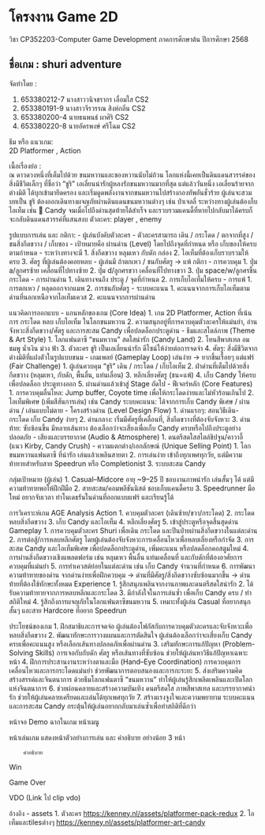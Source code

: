 # โครงงาน Game 2D

วิชา CP352203-Computer Game Development   ภาคการศึกษาต้น ปีการศึกษา 2568

## ชื่อเกม :  shuri adventure

จัดทำโดย : 

1. 653380212-7	นางสาววนิจชรากร เลื่อมใส	CS2 
2. 653380191-9	นางสาวจีรวรรณ สิงห์กลิ่น	  	CS2
3. 653380200-4	นายธนพนธ์ ผาศิริ        	CS2
4. 653380220-8	นายอัครพงษ์ ศรีโฉม	    CS2


ธีม หรือ แนวเกม:  
		2D Platformer ,
  		Action

เนื้อเรื่องย่อ :  
	ณ ดาวดวงหนึ่งที่เต็มไปด้วย ขนมหวานและของหวานนับไม่ถ้วน โลกแห่งนี้เคยเป็นดินแดนสวรรค์ของสิ่งมีชีวิตเล็กๆ ที่ชื่อว่า “ชูริ” เอเลี่ยนน่ารักผู้หลงรักขนมหวานมากที่สุด แต่แล้ววันหนึ่ง เอเลี่ยนร้ายจากต่างมิติ ได้บุกเข้ามายึดครอง และเริ่มดูดพลังงานจากขนมหวานไปสร้างกองทัพอันชั่วร้าย
ผู้เล่นจะสวมบทเป็น ชูริ ต้องออกเดินทางผจญภัยผ่านดินแดนขนมหวานต่างๆ เช่น ป่าเจลลี่  ระหว่างทางผู้เล่นต้องก็บ ไอเท็ม เช่น
	🍬 Candy จนเมื่อไปถึงด่านสุดท้ายได้สำเร็จ และรวบรวมแคนดี้ที่หายไปกลับมาได้ครบก็จะกลับดินแดนสวรรค์ที่แสนสงบ
ตัวละคร:
		player ,
  		enemy 

รูปแบบการเล่น และ กติกา:
		- ผู้เล่นบังคับตัวละคร
		- ตัวละครสามารถ เดิน / กระโดด / ตกจากที่สูง / ชนสิ่งกีดขวาง / เก็บของ
		- เป้าหมายคือ ผ่านด่าน (Level) โดยไปถึงจุดที่กำหนด หรือ เก็บของให้ครบตามกำหนด
		- ระหว่างทางจะมี
			1. สิ่งกีดขวาง หลุมเหว กับดัก กล่อง
   			2. ไอเท็มที่ต้องเก็บรวบรวมให้ครบ
	  		3. ศัตรู ที่ผู้เล่นต้องคอยหลบ
		- ผู้เล่นมี  ถ้าตกเหว / ชนกับศัตรู -> แพ้
	 กติกา
  		- การควบคุม 
		  1. ปุ่ม a/ลูกศรซ้าย เคลื่อนที่ไปทางซ้าย
		  2. ปุ่ม d/ลูกศรขวา เคลื่อนที่ไปทางขวา
	   	  3. ปุ่ม space/w/ลูกศรขึ้น กระโดด
		- การผ่านด่าน
	 	  1. เดินทางจนถึง ประตู / จุดที่กำหนด
	 	  2. การเก็บไอเท็มให้ครบ
	 	- การแพ้
   		  1. การตกเหว / หลุดออกจากแมพ
	   	  2. การชนกับศัตรู
		- ระบบคะแนน
	 	  1. คะแนนจากการเก็บไอเท็มตามด่านที่นอกเหนือจากไอเท็มเควส
	 	  2. คะแนนจากการผ่านด่าน
	
แนวคิดการออกแบบ
		- แกนหลักของเกม (Core Idea)
 		  1. เกม 2D Platformer, Action ที่เน้นการ กระโดด หลบ เก็บไอเท็ม ในโลกขนมหวาน
 		  2. ความสนุกอยู่ที่การควบคุมตัวละครให้แม่นยำ, อ่านจังหวะสิ่งกีดขวาง/ศัตรู และการสะสม Candy เพื่อปลดล็อกประตูด่าน
		- ธีมและสไตล์ภาพ (Theme & Art Style)
		  1. โลกแฟนตาซี “ขนมหวาน” สดใสน่ารัก (Candy Land)
		  2. โทนสีพาสเทล อมชมพู น้ำเงิน ม่วง ฟ้า
		  3. ตัวละคร ชูริ เป็นเอเลี่ยนน่ารัก ดีไซน์ให้ง่ายต่อการจดจำ
		  4. ศัตรู: สิ่งมีชีวิตจากต่างมิติที่แฝงตัวในรูปแบบขนม
		- เกมเพลย์ (Gameplay Loop)
		  เล่นง่าย → ยากขึ้นเรื่อยๆ แต่แฟร์ (Fair Challenge)
		  1. ผู้เล่นควบคุม “ชูริ” เดิน / กระโดด / เก็บไอเท็ม
		  2. ฝ่าด่านที่เต็มไปด้วยสิ่งกีดขวาง (หลุมเหว, กับดัก, พื้นลื่น, แท่นเลื่อน)
		  3. หลีกเลี่ยงศัตรู (ชน=แพ้)
		  4. เก็บ Candy ให้ครบ เพื่อปลดล็อก ประตูทางออก
		  5. ผ่านด่านแล้วเข้าสู่ Stage ถัดไป
	 	- ฟีเจอร์หลัก (Core Features)
   		  1. การควบคุมลื่นไหล: Jump buffer, Coyote time เพื่อให้กระโดดง่ายและไม่หัวร้อนเกินไป
 		  2. ไอเท็มพิเศษ (เพิ่มสีสันการเล่น) เช่น Candy
		  ระบบคะแนน: ได้จากการเก็บ Candy พิเศษ / ผ่านด่าน / เล่นแบบไม่ตาย
		- โครงสร้างด่าน (Level Design Flow)
 		  1. ด่านแรกๆ: สอนวิธีเดิน-กระโดด เก็บ Candy ง่ายๆ
 		  2. ด่านกลาง: เริ่มมีศัตรูที่เคลื่อนที่, สิ่งกีดขวางที่ต้องจับจังหวะ
 		  3. ด่านท้าย: ซับซ้อนขึ้น มีหลายเส้นทาง ต้องเลือกว่าจะเสี่ยงเพื่อเก็บ Candy ครบหรือไปถึงประตูอย่างปลอดภัย
	 	- เสียงและบรรยากาศ (Audio & Atmosphere)
 		  1. ดนตรีสดใสสไตล์ชิปจูน/คาวาอี้ (แนว Kirby, Candy Crush)
	 	- ความแตกต่าง/เอกลักษณ์ (Unique Selling Point)
 		  1. โลก ขนมหวานแฟนตาซี ที่น่ารัก เล่นแล้วเพลินสายตา
 		  2. การเล่นง่าย เข้าถึงทุกเพศทุกวัย, แต่มีความท้าทายสำหรับสาย Speedrun หรือ Completionist
 		  3. ระบบสะสม Candy
 
กลุ่มเป้าหมาย (ผู้เล่น)
		1. Casual–Midcore อายุ ~9–25 ปี ชอบงานภาพน่ารัก เล่นสั้นๆ ได้ แต่มีความท้าทายพอให้ฝึกฝีมือ
		2. สายสะสม/คอมพลีชันนิสต์ ชอบเก็บแคนดี้ครบ
		3. Speedrunner มือใหม่ อยากจับเวลา ทำโนเดธรันในด่านที่ออกแบบแฟร์ และเรียนรู้ได้

การวิเคราะห์เกม AGE Analysis
	Action
		1. ควบคุมตัวละคร (เดินซ้าย/ขวา/กระโดด)
		2. กระโดดหลบสิ่งกีดขวาง
		3. เก็บ Candy และไอเท็ม
		4. หลีกเลี่ยงศัตรู
		5. เข้าสู่ประตูหรือจุดสิ้นสุดด่าน
  Gameplay
		1. การควบคุมตัวละคร Shuri เพื่อเดิน กระโดด และปีนป่ายผ่านสิ่งกีดขวางในแต่ละด่าน
		2. การต่อสู้/การหลบหลีกศัตรู โดยผู้เล่นต้องจับจังหวะการเคลื่อนไหวเพื่อหลบเลี่ยงหรือกำจัด
		3. การสะสม Candy และไอเท็มพิเศษ เพื่อปลดล็อกประตูด่าน, เพิ่มคะแนน หรือปลดล็อกคอสตูมใหม่
		4. การผ่านสิ่งกีดขวางเชิงแพลตฟอร์ม เช่น หลุมเหว พื้นลื่น แท่นเคลื่อนที่ และกับดักที่ต้องอาศัยการควบคุมที่แม่นยำ
		5. การทำเควสต์ย่อยในแต่ละด่าน เช่น เก็บ Candy จำนวนที่กำหนด
		6. การพัฒนาความท้าทายของด่าน จากด่านง่ายเพื่อฝึกควบคุม → ด่านที่มีศัตรู/สิ่งกีดขวางซับซ้อนมากขึ้น → ด่านท้ายที่ต้องใช้ทักษะทั้งหมด
  Experience
		1. รู้สึกสนุกเพลินจากงานภาพและดนตรีสดใสน่ารัก
		2. ได้รับความท้าทายจากการหลบหลีกและกระโดด
		3. มีกำลังใจในการเล่นซ้ำ เพื่อเก็บ Candy ครบ / ทำสถิติใหม่
		4. รู้สึกถึงการผจญภัยในโลกแฟนตาซีขนมหวาน
		5. เหมาะทั้งผู้เล่น Casual ที่อยากสนุกสั้นๆ และสาย Hardcore ที่อยาก Speedrun

ประโยชน์ของเกม
		1. ฝึกสมาธิและการจดจ่อ ผู้เล่นต้องโฟกัสกับการควบคุมตัวละครและจับจังหวะเพื่อหลบสิ่งกีดขวาง
		2. พัฒนาทักษะการวางแผนและการตัดสินใจ ผู้เล่นต้องเลือกว่าจะเสี่ยงเก็บ Candy ครบเพื่อคะแนนสูง หรือเลือกเส้นทางปลอดภัยเพื่อผ่านด่าน
		3. เสริมทักษะการแก้ปัญหา (Problem-Solving Skills) การเจอกับกับดัก ศัตรู หรือเส้นทางที่ซับซ้อน ช่วยให้ผู้เล่นหาวิธีแก้ปัญหาเฉพาะหน้า
		4. ฝึกการประสานงานระหว่างตาและมือ (Hand–Eye Coordination) การควบคุมการเคลื่อนไหวและการกระโดดแม่นยำ ช่วยพัฒนาการตอบสนองและการกะระยะ
		5. ส่งเสริมความคิดสร้างสรรค์และจินตนาการ ด้วยธีมโลกแฟนตาซี “ขนมหวาน” ทำให้ผู้เล่นรู้สึกเพลิดเพลินและเปิดโลกแห่งจินตนาการ
		6. ช่วยผ่อนคลายและสร้างความบันเทิง ดนตรีสดใส ภาพสีพาสเทล และบรรยากาศน่ารัก ช่วยให้ผู้เล่นคลายเครียดและเล่นได้ทุกเพศทุกวัย
		7. สร้างแรงจูงใจและความพยายาม ระบบคะแนนและการสะสม Candy กระตุ้นให้ผู้เล่นอยากกลับมาเล่นซ้ำเพื่อทำสถิติที่ดีกว่า

หน้าจอ Demo ฉากในเกม
หน้าเมนู

หน้าเล่นเกม
แสดงหน้าตัวอย่างการเล่น และ คำอธิบาย อย่างน้อย 3 หน้า

		คำอธิบาย 
		
Win

Game Over

VDO  (Link ไป clip vdo)

อ้างอิง
	- assets
 	  1. ตัวละคร https://kenney.nl/assets/platformer-pack-redux
	  2. ไอเท็มและtilesต่างๆ https://kenney.nl/assets/platformer-art-candy
